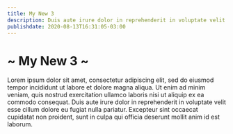 ```yaml
---
title: My New 3
description: Duis aute irure dolor in reprehenderit in voluptate velit esse cillum dolore eu fugiat nulla pariatur.
publishdate: 2020-08-13T16:31:05-03:00
---
```


# ~ My New 3 ~

Lorem ipsum dolor sit amet, consectetur adipiscing elit, sed do eiusmod tempor incididunt ut labore et dolore magna aliqua. Ut enim ad minim veniam, quis nostrud exercitation ullamco laboris nisi ut aliquip ex ea commodo consequat. Duis aute irure dolor in reprehenderit in voluptate velit esse cillum dolore eu fugiat nulla pariatur. Excepteur sint occaecat cupidatat non proident, sunt in culpa qui officia deserunt mollit anim id est laborum.